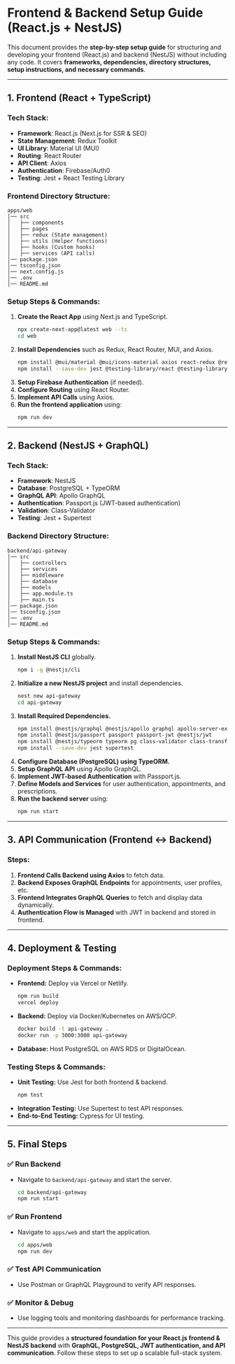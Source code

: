 # **Frontend & Backend Setup Guide (React.js + NestJS)**

This document provides the **step-by-step setup guide** for structuring and developing your frontend (React.js) and backend (NestJS) without including any code. It covers **frameworks, dependencies, directory structures, setup instructions, and necessary commands**.

---

## **1. Frontend (React + TypeScript)**

### **Tech Stack:**
- **Framework**: React.js (Next.js for SSR & SEO)
- **State Management**: Redux Toolkit
- **UI Library**: Material UI (MUI)
- **Routing**: React Router
- **API Client**: Axios
- **Authentication**: Firebase/Auth0
- **Testing**: Jest + React Testing Library

### **Frontend Directory Structure:**
```
apps/web
│── src
│   ├── components
│   ├── pages
│   ├── redux (State management)
│   ├── utils (Helper functions)
│   ├── hooks (Custom hooks)
│   ├── services (API calls)
│── package.json
│── tsconfig.json
│── next.config.js
│── .env
│── README.md
```

### **Setup Steps & Commands:**
1. **Create the React App** using Next.js and TypeScript.
   ```sh
   npx create-next-app@latest web --ts
   cd web
   ```
2. **Install Dependencies** such as Redux, React Router, MUI, and Axios.
   ```sh
   npm install @mui/material @mui/icons-material axios react-redux @reduxjs/toolkit react-router-dom firebase
   npm install --save-dev jest @testing-library/react @testing-library/jest-dom
   ```
3. **Setup Firebase Authentication** (if needed).
4. **Configure Routing** using React Router.
5. **Implement API Calls** using Axios.
6. **Run the frontend application** using:
   ```sh
   npm run dev
   ```

---

## **2. Backend (NestJS + GraphQL)**

### **Tech Stack:**
- **Framework**: NestJS
- **Database**: PostgreSQL + TypeORM
- **GraphQL API**: Apollo GraphQL
- **Authentication**: Passport.js (JWT-based authentication)
- **Validation**: Class-Validator
- **Testing**: Jest + Supertest

### **Backend Directory Structure:**
```
backend/api-gateway
│── src
│   ├── controllers
│   ├── services
│   ├── middleware
│   ├── database
│   ├── models
│   ├── app.module.ts
│   ├── main.ts
│── package.json
│── tsconfig.json
│── .env
│── README.md
```

### **Setup Steps & Commands:**
1. **Install NestJS CLI** globally.
   ```sh
   npm i -g @nestjs/cli
   ```
2. **Initialize a new NestJS project** and install dependencies.
   ```sh
   nest new api-gateway
   cd api-gateway
   ```
3. **Install Required Dependencies.**
   ```sh
   npm install @nestjs/graphql @nestjs/apollo graphql apollo-server-express
   npm install @nestjs/passport passport passport-jwt @nestjs/jwt
   npm install @nestjs/typeorm typeorm pg class-validator class-transformer
   npm install --save-dev jest supertest
   ```
4. **Configure Database (PostgreSQL) using TypeORM.**
5. **Setup GraphQL API** using Apollo GraphQL.
6. **Implement JWT-based Authentication** with Passport.js.
7. **Define Models and Services** for user authentication, appointments, and prescriptions.
8. **Run the backend server** using:
   ```sh
   npm run start
   ```

---

## **3. API Communication (Frontend ↔ Backend)**
### **Steps:**
1. **Frontend Calls Backend using Axios** to fetch data.
2. **Backend Exposes GraphQL Endpoints** for appointments, user profiles, etc.
3. **Frontend Integrates GraphQL Queries** to fetch and display data dynamically.
4. **Authentication Flow is Managed** with JWT in backend and stored in frontend.

---

## **4. Deployment & Testing**
### **Deployment Steps & Commands:**
- **Frontend:** Deploy via Vercel or Netlify.
  ```sh
  npm run build
  vercel deploy
  ```
- **Backend:** Deploy via Docker/Kubernetes on AWS/GCP.
  ```sh
  docker build -t api-gateway .
  docker run -p 3000:3000 api-gateway
  ```
- **Database:** Host PostgreSQL on AWS RDS or DigitalOcean.

### **Testing Steps & Commands:**
- **Unit Testing:** Use Jest for both frontend & backend.
  ```sh
  npm test
  ```
- **Integration Testing:** Use Supertest to test API responses.
- **End-to-End Testing:** Cypress for UI testing.

---

## **5. Final Steps**
### ✅ **Run Backend**
- Navigate to `backend/api-gateway` and start the server.
  ```sh
  cd backend/api-gateway
  npm run start
  ```

### ✅ **Run Frontend**
- Navigate to `apps/web` and start the application.
  ```sh
  cd apps/web
  npm run dev
  ```

### ✅ **Test API Communication**
- Use Postman or GraphQL Playground to verify API responses.

### ✅ **Monitor & Debug**
- Use logging tools and monitoring dashboards for performance tracking.

---

This guide provides a **structured foundation for your React.js frontend & NestJS backend** with **GraphQL, PostgreSQL, JWT authentication, and API communication**. Follow these steps to set up a scalable full-stack system.

